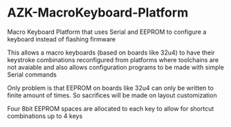 # AZK-MacroKeyboard-Platform
Macro Keyboard Platform that uses Serial and EEPROM to configure a keyboard instead of flashing firmware

This allows a macro keyboards (based on boards like 32u4) to have their keystroke combinations reconfigured from platforms where toolchains are not avaiable and also allows configuration programs to be made with simple Serial commands


Only problem is that EEPROM on boards like 32u4 can only be written to finite amount of times. So sacrifices will be made on layout customization


Four 8bit EEPROM spaces are allocated to each key to allow for shortcut combinations up to 4 keys

